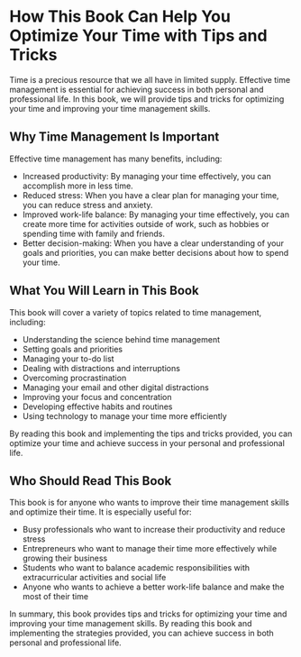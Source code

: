 How This Book Can Help You Optimize Your Time with Tips and Tricks
===========================================================================================

Time is a precious resource that we all have in limited supply. Effective time management is essential for achieving success in both personal and professional life. In this book, we will provide tips and tricks for optimizing your time and improving your time management skills.

Why Time Management Is Important
--------------------------------

Effective time management has many benefits, including:

* Increased productivity: By managing your time effectively, you can accomplish more in less time.
* Reduced stress: When you have a clear plan for managing your time, you can reduce stress and anxiety.
* Improved work-life balance: By managing your time effectively, you can create more time for activities outside of work, such as hobbies or spending time with family and friends.
* Better decision-making: When you have a clear understanding of your goals and priorities, you can make better decisions about how to spend your time.

What You Will Learn in This Book
--------------------------------

This book will cover a variety of topics related to time management, including:

* Understanding the science behind time management
* Setting goals and priorities
* Managing your to-do list
* Dealing with distractions and interruptions
* Overcoming procrastination
* Managing your email and other digital distractions
* Improving your focus and concentration
* Developing effective habits and routines
* Using technology to manage your time more efficiently

By reading this book and implementing the tips and tricks provided, you can optimize your time and achieve success in your personal and professional life.

Who Should Read This Book
-------------------------

This book is for anyone who wants to improve their time management skills and optimize their time. It is especially useful for:

* Busy professionals who want to increase their productivity and reduce stress
* Entrepreneurs who want to manage their time more effectively while growing their business
* Students who want to balance academic responsibilities with extracurricular activities and social life
* Anyone who wants to achieve a better work-life balance and make the most of their time

In summary, this book provides tips and tricks for optimizing your time and improving your time management skills. By reading this book and implementing the strategies provided, you can achieve success in both personal and professional life.


